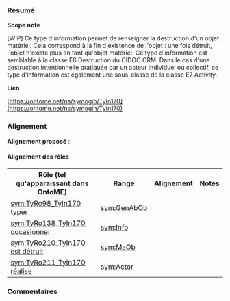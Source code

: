 ### Résumé

**Scope note**

[WIP] Ce type d'information permet de renseigner la destruction d'un objet matériel. Cela correspond à la fin d'existence de l'objet : une fois détruit, l'objet n'existe plus en tant qu'objet matériel.	Ce type d'information est semblable à la classe E6 Destruction du CIDOC CRM. Dans le cas d'une destruction intentionnelle pratiquée par un acteur individuel ou collectif, ce type d'information est également une sous-classe de la classe E7 Activity.

**Lien**

[https://ontome.net/ns/symogih/TyIn170](https://ontome.net/ns/symogih/TyIn170)

### Alignement

**Alignement proposé** :

#### Alignement des rôles

| Rôle (tel qu'apparaissant dans OntoME) | Range | Alignement | Notes |
| ----- | ----- | ----- | ----- |
| [sym:TyRo98_TyIn170 typer](https://ontome.net/ns/symogih/TyRo98_TyIn170) | [sym:GenAbOb](https://ontome.net/ns/symogih/GenAbOb) |   |   |
| [sym:TyRo138_TyIn170 occasionner](https://ontome.net/ns/symogih/TyRo138_TyIn170) | [sym:Info](https://ontome.net/ns/symogih/Info) |   |   |
| [sym:TyRo210_TyIn170 est détruit](https://ontome.net/ns/symogih/TyRo210_TyIn170) | [sym:MaOb](https://ontome.net/ns/symogih/MaOb) |   |   |
| [sym:TyRo211_TyIn170 réalise](https://ontome.net/ns/symogih/TyRo211_TyIn170) | [sym:Actor](https://ontome.net/ns/symogih/Actor) |   |   |

### Commentaires